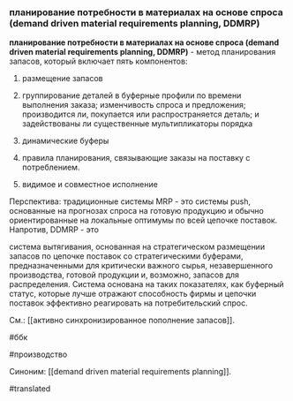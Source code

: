 ### планирование потребности в материалах на основе спроса (demand driven material requirements planning, DDMRP)

**планирование потребности в материалах на основе спроса (demand driven material requirements planning, DDMRP)** - метод планирования запасов, который включает пять компонентов:

1. размещение запасов

2. группирование деталей в буферные профили по времени выполнения заказа; изменчивость спроса и предложения; производится ли, покупается или распространяется деталь; и задействованы ли существенные мультипликаторы порядка

3. динамические буферы

4. правила планирования, связывающие заказы на поставку с потреблением.

5. видимое и совместное исполнение

Перспектива: традиционные системы MRP - это системы push, основанные на прогнозах спроса на готовую продукцию и обычно ориентированные на локальные оптимумы по всей цепочке поставок. Напротив, DDMRP - это

система вытягивания, основанная на стратегическом размещении запасов по цепочке поставок со стратегическими буферами, предназначенными для критически важного сырья, незавершенного производства, готовой продукции и, возможно, запасов для распределения. Система основана на таких показателях, как буферный статус, которые лучше отражают способность фирмы и цепочки поставок эффективно реагировать на потребительский спрос.

См.: [[активно синхронизированное пополнение запасов]].

#ббк

#производство

Синоним: [[demand driven material requirements planning]].

#translated
